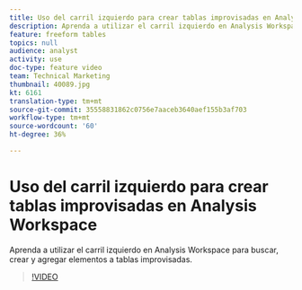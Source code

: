 ```yaml
---
title: Uso del carril izquierdo para crear tablas improvisadas en Analysis Workspace
description: Aprenda a utilizar el carril izquierdo en Analysis Workspace para buscar, crear y agregar elementos a tablas improvisadas.
feature: freeform tables
topics: null
audience: analyst
activity: use
doc-type: feature video
team: Technical Marketing
thumbnail: 40089.jpg
kt: 6161
translation-type: tm+mt
source-git-commit: 35558831862c0756e7aaceb3640aef155b3af703
workflow-type: tm+mt
source-wordcount: '60'
ht-degree: 36%

---
```



# Uso del carril izquierdo para crear tablas improvisadas en Analysis Workspace

Aprenda a utilizar el carril izquierdo en Analysis Workspace para buscar, crear y agregar elementos a tablas improvisadas.

>[!VIDEO](https://video.tv.adobe.com/v/40089/?quality=12&learn=on)
